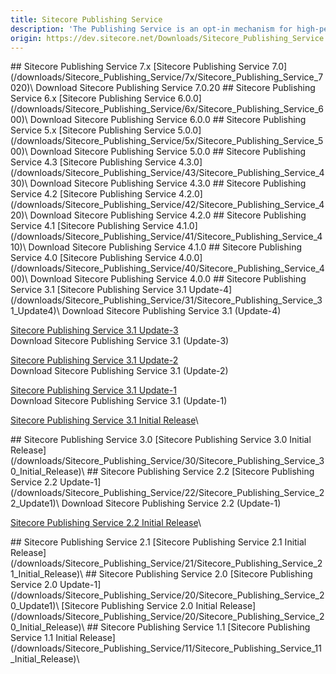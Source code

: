 ```yaml
---
title: Sitecore Publishing Service
description: 'The Publishing Service is an opt-in mechanism for high-performance publishing in large scale Sitecore setups.'
origin: https://dev.sitecore.net/Downloads/Sitecore_Publishing_Service.aspx
---
```


<Card variant='outlineRaised' px={0} mb={8}>
<CardHeader>
## Sitecore Publishing Service 7.x
</CardHeader>
<CardBody>
[Sitecore Publishing Service 7.0](/downloads/Sitecore_Publishing_Service/7x/Sitecore_Publishing_Service_7020)\
Download Sitecore Publishing Service 7.0.20


</CardBody>          
</Card>
<Card variant='outlineRaised' px={0} mb={8}>
<CardHeader>
## Sitecore Publishing Service 6.x
</CardHeader>
<CardBody>
[Sitecore Publishing Service 6.0.0](/downloads/Sitecore_Publishing_Service/6x/Sitecore_Publishing_Service_600)\
Download Sitecore Publishing Service 6.0.0


</CardBody>          
</Card>
<Card variant='outlineRaised' px={0} mb={8}>
<CardHeader>
## Sitecore Publishing Service 5.x
</CardHeader>
<CardBody>
[Sitecore Publishing Service 5.0.0](/downloads/Sitecore_Publishing_Service/5x/Sitecore_Publishing_Service_500)\
Download Sitecore Publishing Service 5.0.0


</CardBody>          
</Card>
<Card variant='outlineRaised' px={0} mb={8}>
<CardHeader>
## Sitecore Publishing Service 4.3
</CardHeader>
<CardBody>
[Sitecore Publishing Service 4.3.0](/downloads/Sitecore_Publishing_Service/43/Sitecore_Publishing_Service_430)\
Download Sitecore Publishing Service 4.3.0


</CardBody>          
</Card>
<Card variant='outlineRaised' px={0} mb={8}>
<CardHeader>
## Sitecore Publishing Service 4.2
</CardHeader>
<CardBody>
[Sitecore Publishing Service 4.2.0](/downloads/Sitecore_Publishing_Service/42/Sitecore_Publishing_Service_420)\
Download Sitecore Publishing Service 4.2.0


</CardBody>          
</Card>
<Card variant='outlineRaised' px={0} mb={8}>
<CardHeader>
## Sitecore Publishing Service 4.1
</CardHeader>
<CardBody>
[Sitecore Publishing Service 4.1.0](/downloads/Sitecore_Publishing_Service/41/Sitecore_Publishing_Service_410)\
Download Sitecore Publishing Service 4.1.0


</CardBody>          
</Card>
<Card variant='outlineRaised' px={0} mb={8}>
<CardHeader>
## Sitecore Publishing Service 4.0
</CardHeader>
<CardBody>
[Sitecore Publishing Service 4.0.0](/downloads/Sitecore_Publishing_Service/40/Sitecore_Publishing_Service_400)\
Download Sitecore Publishing Service 4.0.0


</CardBody>          
</Card>
<Card variant='outlineRaised' px={0} mb={8}>
<CardHeader>
## Sitecore Publishing Service 3.1
</CardHeader>
<CardBody>
[Sitecore Publishing Service 3.1 Update-4](/downloads/Sitecore_Publishing_Service/31/Sitecore_Publishing_Service_31_Update4)\
Download Sitecore Publishing Service 3.1 (Update-4)

[Sitecore Publishing Service 3.1 Update-3](/downloads/Sitecore_Publishing_Service/31/Sitecore_Publishing_Service_31_Update3)\
Download Sitecore Publishing Service 3.1 (Update-3)

[Sitecore Publishing Service 3.1 Update-2](/downloads/Sitecore_Publishing_Service/31/Sitecore_Publishing_Service_31_Update2)\
Download Sitecore Publishing Service 3.1 (Update-2)

[Sitecore Publishing Service 3.1 Update-1](/downloads/Sitecore_Publishing_Service/31/Sitecore_Publishing_Service_31_Update1)\
Download Sitecore Publishing Service 3.1 (Update-1)

[Sitecore Publishing Service 3.1 Initial Release](/downloads/Sitecore_Publishing_Service/31/Sitecore_Publishing_Service_31_Initial_Release)\

</CardBody>          
</Card>
<Card variant='outlineRaised' px={0} mb={8}>
<CardHeader>
## Sitecore Publishing Service 3.0
</CardHeader>
<CardBody>
[Sitecore Publishing Service 3.0 Initial Release](/downloads/Sitecore_Publishing_Service/30/Sitecore_Publishing_Service_30_Initial_Release)\

</CardBody>          
</Card>
<Card variant='outlineRaised' px={0} mb={8}>
<CardHeader>
## Sitecore Publishing Service 2.2
</CardHeader>
<CardBody>
[Sitecore Publishing Service 2.2 Update-1](/downloads/Sitecore_Publishing_Service/22/Sitecore_Publishing_Service_22_Update1)\
Download Sitecore Publishing Service 2.2 (Update-1)

[Sitecore Publishing Service 2.2 Initial Release](/downloads/Sitecore_Publishing_Service/22/Sitecore_Publishing_Service_22_Initial_Release)\

</CardBody>          
</Card>
<Card variant='outlineRaised' px={0} mb={8}>
<CardHeader>
## Sitecore Publishing Service 2.1
</CardHeader>
<CardBody>
[Sitecore Publishing Service 2.1 Initial Release](/downloads/Sitecore_Publishing_Service/21/Sitecore_Publishing_Service_21_Initial_Release)\

</CardBody>          
</Card>
<Card variant='outlineRaised' px={0} mb={8}>
<CardHeader>
## Sitecore Publishing Service 2.0
</CardHeader>
<CardBody>
[Sitecore Publishing Service 2.0 Update-1](/downloads/Sitecore_Publishing_Service/20/Sitecore_Publishing_Service_20_Update1)\
[Sitecore Publishing Service 2.0 Initial Release](/downloads/Sitecore_Publishing_Service/20/Sitecore_Publishing_Service_20_Initial_Release)\

</CardBody>          
</Card>
<Card variant='outlineRaised' px={0} mb={8}>
<CardHeader>
## Sitecore Publishing Service 1.1
</CardHeader>
<CardBody>
[Sitecore Publishing Service 1.1 Initial Release](/downloads/Sitecore_Publishing_Service/11/Sitecore_Publishing_Service_11_Initial_Release)\

</CardBody>          
</Card>